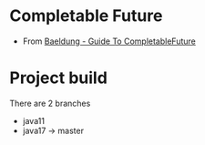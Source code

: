# Completable Future

- From  [Baeldung - Guide To CompletableFuture](https://www.baeldung.com/java-completablefuture) 

# Project build
 There are 2 branches
- java11
- java17 -> master
